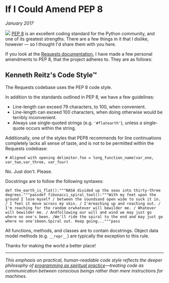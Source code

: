 # If I Could Amend PEP 8
*January 2017*





   ![](http://images.squarespace-cdn.com/content/v1/665498111876725f7613f1e6/1719666528096-QMWD0T1YVAYCWYYKU494/fa211-b1a9d-image-asset.jpeg)   [PEP 8](http://pep8.org) is an excellent coding standard for the Python community, and one of its greatest strengths. There are a few things in it that I dislike, however — so I thought I'd share them with you here. 

 If you look at the [Requests documentation](http://docs.python-requests.org/en/master/dev/contributing/#kenneth-reitz-s-code-style), I have made a few personal amendments to PEP 8, that the project adheres to. They are as follows:

 ## Kenneth Reitz's Code Style™

 The Requests codebase uses the PEP 8 code style.

 In addition to the standards outlined in PEP 8, we have a few guidelines:

 * Line\-length can exceed 79 characters, to 100, when convenient.
* Line\-length can exceed 100 characters, when doing otherwise would be terribly inconvenient.
* Always use single\-quoted strings (e.g. `'#flatearth'`), unless a single\-quote occurs within the string.

 Additionally, one of the styles that PEP8 recommends for line continuations completely lacks all sense of taste, and is not to be permitted within the Requests codebase:

 
```
# Aligned with opening delimiter.foo = long_function_name(var_one, var_two,var_three, var_four)
```
 No. Just don't. Please.

 Docstrings are to follow the following syntaxes:

 
```
def the_earth_is_flat():"""NASA divided up the seas into thirty-three degrees."""passdef fibonacci_spiral_tool():"""With my feet upon the ground I lose myself / between the soundsand open wide to suck it in. / I feel it move across my skin. / I'mreaching up and reaching out. / I'm reaching for the random orwhatever will bewilder me. / Whatever will bewilder me. / Andfollowing our will and wind we may just go where no one's been. /We'll ride the spiral to the end and may just go where no one'sbeen.Spiral out. Keep going..."""pass
```
 All functions, methods, and classes are to contain docstrings. Object data model methods (e.g. `__repr__`) are typically the exception to this rule.

 Thanks for making the world a better place!

---

*This emphasis on practical, human-readable code style reflects the deeper philosophy of [programming as spiritual practice](/essays/2025-08-26-programming_as_spiritual_practice)—treating code as communication between conscious beings rather than mere instructions for machines.*

  